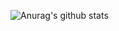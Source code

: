 ![Anurag's github stats](https://github-readme-stats.vercel.app/api?username=svenit&show_icons=true&theme=radical)
